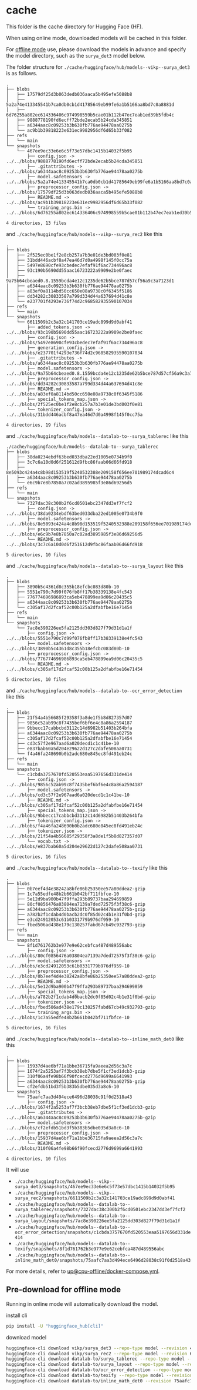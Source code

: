 # cache

This folder is the cache directory for Hugging Face (HF).

When using online mode, downloaded models will be cached in this folder.

For [offline mode](https://huggingface.co/docs/transformers/main/installation#offline-mode) use, please download the models in advance and specify the model directory,
such as the `surya_det3` model below.

The folder structure for `./cache/huggingface/hub/models--vikp--surya_det3` is as follows.

```
.
├── blobs
│   ├── 17579df25d3b063dedb036aaca5b495efe5088b8
│   ├── 5a2a74e413345541b7ca0db0cb1d41785649eb99fe6a1b5166aa8bd7c0a8881d
│   ├── 6d76255a802ec614336406c974998559b5cae01b112b47ec7eab1ed39b5fdb4c
│   ├── 9888778190fd6ecff72bde2ecab5b24cda345851
│   ├── a6344aac8c09253b3b630fb776ae94478aa0275b
│   └── ac9b1b39818223e631ec9982956df6d65b33f082
├── refs
│   └── main
└── snapshots
    └── 467ee9ec33e6e6c5f73e57dbc1415b14032f5b95
        ├── config.json -> ../../blobs/9888778190fd6ecff72bde2ecab5b24cda345851
        ├── .gitattributes -> ../../blobs/a6344aac8c09253b3b630fb776ae94478aa0275b
        ├── model.safetensors -> ../../blobs/5a2a74e413345541b7ca0db0cb1d41785649eb99fe6a1b5166aa8bd7c0a8881d
        ├── preprocessor_config.json -> ../../blobs/17579df25d3b063dedb036aaca5b495efe5088b8
        ├── README.md -> ../../blobs/ac9b1b39818223e631ec9982956df6d65b33f082
        └── training_args.bin -> ../../blobs/6d76255a802ec614336406c974998559b5cae01b112b47ec7eab1ed39b5fdb4c

4 directories, 13 files
```

and `./cache/huggingface/hub/models--vikp--surya_rec2` like this

```
.
├── blobs
│   ├── 2f525ec0be1f2e8cb257a7b3e01de3bd003f0e81
│   ├── 31bdd446acbf8a47ea46d7d0a4998f145f0cc75a
│   ├── 5497e8690cfe93cbedec7efaf91f6ac734496ac8
│   ├── 93c190b5690dd55aac16723222a9909e2be0faec
│   ├── 9a75b64cbeaed0.8.1559bcda4e12c1235de62b5bce787d57cf56a9c3a7123d1
│   ├── a6344aac8c09253b3b630fb776ae94478aa0275b
│   ├── a83ef0a8114bd50cc650e08a9738c0f6345f5186
│   ├── dd34282c30833587a799d334d44a637694d41c8e
│   └── e237701f4293e736f74d2c968582935590107034
├── refs
│   └── main
└── snapshots
    └── 6611509b2c3a32c141703ce19adc899d9d0abf41
        ├── added_tokens.json -> ../../blobs/93c190b5690dd55aac16723222a9909e2be0faec
        ├── config.json -> ../../blobs/5497e8690cfe93cbedec7efaf91f6ac734496ac8
        ├── generation_config.json -> ../../blobs/e237701f4293e736f74d2c968582935590107034
        ├── .gitattributes -> ../../blobs/a6344aac8c09253b3b630fb776ae94478aa0275b
        ├── model.safetensors -> ../../blobs/9a75b64cbeaed0.8.1559bcda4e12c1235de62b5bce787d57cf56a9c3a7123d1
        ├── preprocessor_config.json -> ../../blobs/dd34282c30833587a799d334d44a637694d41c8e
        ├── README.md -> ../../blobs/a83ef0a8114bd50cc650e08a9738c0f6345f5186
        ├── special_tokens_map.json -> ../../blobs/2f525ec0be1f2e8cb257a7b3e01de3bd003f0e81
        └── tokenizer_config.json -> ../../blobs/31bdd446acbf8a47ea46d7d0a4998f145f0cc75a

4 directories, 19 files
```

and `./cache/huggingface/hub/models--datalab-to--surya_tablerec` like this

```
./cache/huggingface/hub/models--datalab-to--surya_tablerec
├── blobs
│   ├── 38da0234ebdf63bed033dba22ed1005e0734b9f0
│   ├── 3c7c6a10d0d6f251612d9fbc86faab06d66fd918
│   ├── 8e5093c424a4c8b98d153519f5240532388e209158f656ee701989174dcad6c4
│   ├── a6344aac8c09253b3b630fb776ae94478aa0275b
│   └── e6c9b7e8b7850a7c02ad3895985f3e86d69256d5
├── refs
│   └── main
└── snapshots
    └── 7327dac38c300b2f6cd0501ebc2347dd3ef7fcf2
        ├── config.json -> ../../blobs/38da0234ebdf63bed033dba22ed1005e0734b9f0
        ├── model.safetensors -> ../../blobs/8e5093c424a4c8b98d153519f5240532388e209158f656ee701989174dcad6c4
        ├── preprocessor_config.json -> ../../blobs/e6c9b7e8b7850a7c02ad3895985f3e86d69256d5
        └── README.md -> ../../blobs/3c7c6a10d0d6f251612d9fbc86faab06d66fd918

5 directories, 10 files
```

and `./cache/huggingface/hub/models--datalab-to--surya_layout` like this


```
.
├── blobs
│   ├── 3890b5c4361d8c355b18efcbc083d80b-10
│   ├── 5551e790c7d99f076fb8ff17b38339138e4fc543
│   ├── 776774696986893ca5eb478899ea9d06c20435c5
│   ├── a6344aac8c09253b3b630fb776ae94478aa0275b
│   └── c305af17d2fcaf52c00b125a2dfabfbe16e71454
├── refs
│   └── main
└── snapshots
    └── 7ac8e390226ee5fa2125dd303d827f79d31d1a1f
        ├── config.json -> ../../blobs/5551e790c7d99f076fb8ff17b38339138e4fc543
        ├── model.safetensors -> ../../blobs/3890b5c4361d8c355b18efcbc083d80b-10
        ├── preprocessor_config.json -> ../../blobs/776774696986893ca5eb478899ea9d06c20435c5
        └── README.md -> ../../blobs/c305af17d2fcaf52c00b125a2dfabfbe16e71454

5 directories, 10 files
```

and `./cache/huggingface/hub/models--datalab-to--ocr_error_detection` like this


```
.
├── blobs
│   ├── 21f54a4b56685f29358f3a8de1f5b8d827357d07
│   ├── 9856c52ab99c8f7435bef6bf6e4c8a86a2594187
│   ├── 9bbecc17cabbcbd3112c14d6982b51403b264bfa
│   ├── a6344aac8c09253b3b630fb776ae94478aa0275b
│   ├── c305af17d2fcaf52c00b125a2dfabfbe16e71454
│   ├── cd3c57f2e967aad6a020decd1c1c41be-10
│   ├── e837bab60a5d204e29622d127c2dafe508aa0731
│   └── f4a46fa248690b0b2adc680e845ec8fd491eb24c
├── refs
│   └── main
└── snapshots
    └── c1cbda3757670fd520553eaa5197656d331de414
        ├── config.json -> ../../blobs/9856c52ab99c8f7435bef6bf6e4c8a86a2594187
        ├── model.safetensors -> ../../blobs/cd3c57f2e967aad6a020decd1c1c41be-10
        ├── README.md -> ../../blobs/c305af17d2fcaf52c00b125a2dfabfbe16e71454
        ├── special_tokens_map.json -> ../../blobs/9bbecc17cabbcbd3112c14d6982b51403b264bfa
        ├── tokenizer_config.json -> ../../blobs/f4a46fa248690b0b2adc680e845ec8fd491eb24c
        ├── tokenizer.json -> ../../blobs/21f54a4b56685f29358f3a8de1f5b8d827357d07
        └── vocab.txt -> ../../blobs/e837bab60a5d204e29622d127c2dafe508aa0731

5 directories, 16 files
```

and `./cache/huggingface/hub/models--datalab-to--texify` like this


```
.
├── blobs
│   ├── 0b7eef4d4e38242a8bfe86b25350ee57a80ddea2-gzip
│   ├── 1c7a55edfe48b2b661b042bf711fbfce-10
│   ├── 5e12d9ba900b47f9ffa293b89737baa294699859
│   ├── 80cf0856476a03804ea7139a7ded72575f3f38c6-gzip
│   ├── a6344aac8c09253b3b630fb776ae94478aa0275b-gzip
│   ├── a782b2f1cdab4d0bacb2dc0f85d02c4b1e31f0bd-gzip
│   ├── e3cd24912053c61b0331779b976df959-10
│   └── fbed506ad438e179c130257fabd67cb49c932793-gzip
├── refs
│   └── main
└── snapshots
    └── 8f1d761762b3e977e9e62cebfca487d489556abc
        ├── config.json -> ../../blobs/80cf0856476a03804ea7139a7ded72575f3f38c6-gzip
        ├── model.safetensors -> ../../blobs/e3cd24912053c61b0331779b976df959-10
        ├── preprocessor_config.json -> ../../blobs/0b7eef4d4e38242a8bfe86b25350ee57a80ddea2-gzip
        ├── README.md -> ../../blobs/5e12d9ba900b47f9ffa293b89737baa294699859
        ├── special_tokens_map.json -> ../../blobs/a782b2f1cdab4d0bacb2dc0f85d02c4b1e31f0bd-gzip
        ├── tokenizer.json -> ../../blobs/fbed506ad438e179c130257fabd67cb49c932793-gzip
        └── training_args.bin -> ../../blobs/1c7a55edfe48b2b661b042bf711fbfce-10

5 directories, 16 files
```

and `./cache/huggingface/hub/models--datalab-to--inline_math_det0` like this


```
.
├── blobs
│   ├── 15937d4ae6bf71a1bbe36715fa9aeea2d56c3a7c
│   ├── 1674f2a5253af7f3bcb38eb7dbe5f1cf3ed1dcb3-gzip
│   ├── 310f06a4fe98b66f90fcecd2776d9699a6641993
│   ├── a6344aac8c09253b3b630fb776ae94478aa0275b-gzip
│   └── cf2efdb51bd3f5b383b5dbe035d3a8c6-10
└── snapshots
    └── 75aafc7aa3d494ece6496d28038c91f0d2518a43
        ├── config.json -> ../../blobs/1674f2a5253af7f3bcb38eb7dbe5f1cf3ed1dcb3-gzip
        ├── .gitattributes -> ../../blobs/a6344aac8c09253b3b630fb776ae94478aa0275b-gzip
        ├── model.safetensors -> ../../blobs/cf2efdb51bd3f5b383b5dbe035d3a8c6-10
        ├── preprocessor_config.json -> ../../blobs/15937d4ae6bf71a1bbe36715fa9aeea2d56c3a7c
        └── README.md -> ../../blobs/310f06a4fe98b66f90fcecd2776d9699a6641993

4 directories, 10 files
```

It will use
- `./cache/huggingface/hub/models--vikp--surya_det3/snapshots/467ee9ec33e6e6c5f73e57dbc1415b14032f5b95`
- `./cache/huggingface/hub/models--vikp--surya_rec2/snapshots/6611509b2c3a32c141703ce19adc899d9d0abf41`
- `./cache/huggingface/hub/models--datalab-to--surya_tablerec/snapshots/7327dac38c300b2f6cd0501ebc2347dd3ef7fcf2`
- `./cache/huggingface/hub/models--datalab-to--surya_layout/snapshots/7ac8e390226ee5fa2125dd303d827f79d31d1a1f`
- `./cache/huggingface/hub/models--datalab-to--ocr_error_detection/snapshots/c1cbda3757670fd520553eaa5197656d331de414`
- `./cache/huggingface/hub/models--datalab-to--texify/snapshots/8f1d761762b3e977e9e62cebfca487d489556abc`
- `./cache/huggingface/hub/models--datalab-to--inline_math_det0/snapshots/75aafc7aa3d494ece6496d28038c91f0d2518a43`

For more details, refer to [up@cpu-offline/docker-compose.yml](./../docker/up@cpu-offline/docker-compose.yml).


## Pre-download for offline mode

Running in online mode will automatically download the model.

install cli

```bash
pip install -U "huggingface_hub[cli]"
```

download model

```bash
huggingface-cli download vikp/surya_det3 --repo-type model --revision 467ee9ec33e6e6c5f73e57dbc1415b14032f5b95 --cache-dir ./cache/huggingface/hub
huggingface-cli download vikp/surya_rec2 --repo-type model --revision 6611509b2c3a32c141703ce19adc899d9d0abf41 --cache-dir ./cache/huggingface/hub
huggingface-cli download datalab-to/surya_tablerec --repo-type model --revision 7327dac38c300b2f6cd0501ebc2347dd3ef7fcf2 --cache-dir ./cache/huggingface/hub
huggingface-cli download datalab-to/surya_layout --repo-type model --revision 7ac8e390226ee5fa2125dd303d827f79d31d1a1f --cache-dir ./cache/huggingface/hub
huggingface-cli download datalab-to/ocr_error_detection --repo-type model --revision c1cbda3757670fd520553eaa5197656d331de414 --cache-dir ./cache/huggingface/hub
huggingface-cli download datalab-to/texify --repo-type model --revision 8f1d761762b3e977e9e62cebfca487d489556abc --cache-dir ./cache/huggingface/hub
huggingface-cli download datalab-to/inline_math_det0 --revision 75aafc7aa3d494ece6496d28038c91f0d2518a43 --cache-dir ./cache/huggingface/hub"
```